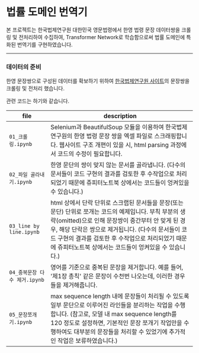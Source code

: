 # 법률 도메인 번역기

본 프로젝트는 한국법제연구원 대한민국 영문법령에서 한영 법령 문장 데이터쌍을 크롤링 및 전처리하여 수집하여, Transformer Network로 학습함으로써 법률 도메인에 특화된 번역기를 구현하였습니다.

---

### 데이터의 준비

한영 문장쌍으로 구성된 데이터를 확보하기 위하여 [한국법제연구원 사이트](https://elaw.klri.re.kr/kor_service/main.do)의 문장쌍을 크롤링 및 전처리 했습니다.

관련 코드는 하기와 같습니다.

| file            |description                                                  |
| ------------------- |------------------------------------------------------------|
| `01_크롤링.ipynb`       |Selenium과 BeautifulSoup 모듈을 이용하여 한국법제연구원의 한영 법령 문장 쌍을 엑셀 파일로 스크래핑합니다. 웹사이트 구조 개편이 있을 시, html parsing 과정에서 코드의 수정이 필요합니다.|
| `02_파일 골라내기.ipynb`       |한영 문단의 쌍이 맞지 않는 문서를 골라냅니다. (다수의 문서들이 코드 구현의 결과를 검토한 후 수작업으로 처리되었기 때문에 쥬피터노트북 상에서는 코드들이 엉켜있을 수 있습니다.)|
| `03_line by line.ipynb`       |html 상에서 단락 단위로 스크랩된 문서들을 문장(또는 문단) 단위로 쪼개는 코드의 예제입니다. 부칙 부분의 생략(omitted)으로 인해 문장쌍이 중간부터 안 맞게 된 경우, 해당 단락은 쌍으로 제거됩니다. (다수의 문서들이 코드 구현의 결과를 검토한 후 수작업으로 처리되었기 때문에 쥬피터노트북 상에서는 코드들이 엉켜있을 수 있습니다.)|
| `04_중복문장 다수 제거.ipynb`       |영어를 기준으로 중복된 문장을 제거합니다. 예를 들어, '제1장 총칙' 같은 문장이 수천번 나오는데, 이러한 경우들을 제거해줍니다.|
| `05_문장쪼개기.ipynb`       |max sequence length 내에 문장들이 처리될 수 있도록 일부 문단으로 이루어진 라인들을 분리하는 작업을 수행합니다. (참고로, 모델 내 max sequence length를 120 정도로 설정하면, 기본적인 문장 쪼개기 작업만을 수행하여도 대부분의 문장들을 처리할 수 있었기에 추가적인 작업은 보류하였습니다.)|

<br/>
